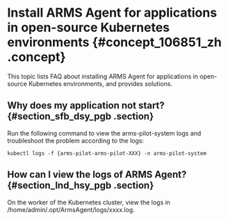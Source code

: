 # Install ARMS Agent for applications in open-source Kubernetes environments {#concept_106851_zh .concept}

This topic lists FAQ about installing ARMS Agent for applications in open-source Kubernetes environments, and provides solutions.

## Why does my application not start? {#section_sfb_dsy_pgb .section}

Run the following command to view the arms-pilot-system logs and troubleshoot the problem according to the logs:

```
kubectl logs -f {arms-pilot-arms-pilot-XXX} -n arms-pilot-system
```

## How can I view the logs of ARMS Agent? {#section_lnd_hsy_pgb .section}

On the worker of the Kubernetes cluster, view the logs in /home/admin/.opt/ArmsAgent/logs/xxxx.log.

